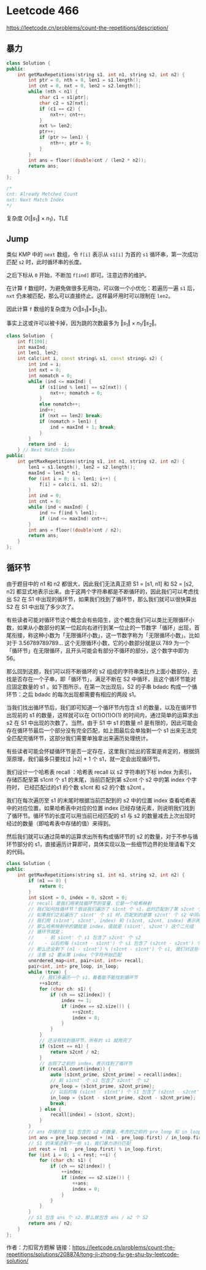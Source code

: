 # Leetcode 466

https://leetcode.cn/problems/count-the-repetitions/description/

 ## 暴力

```cpp
class Solution {
public:
    int getMaxRepetitions(string s1, int n1, string s2, int n2) {
        int ptr = 0, nth = 0, len1 = s1.length();
        int cnt = 0, nxt = 0, len2 = s2.length();
        while (nth < n1) {
            char c1 = s1[ptr];
            char c2 = s2[nxt];
            if (c1 == c2) {
                nxt++; cnt++;
            }
            nxt %= len2;
            ptr++;
            if (ptr >= len1) {
                nth++; ptr = 0;
            }
        }
        int ans = floor((double)cnt / (len2 * n2));
        return ans;
    }
};

/*
cnt: Already Metched Count
nxt: Next Match Index
*/
```

复杂度 $O(\Vert s_1\Vert\times n_1)$，TLE

## Jump

类似 KMP 中的 `next` 数组，令 `f[i]` 表示从 `s1[i]` 为首的 `s1` 循环串，第一次成功匹配 `s2` 时，此时循环串的长度。

之后下标从 `0` 开始，不断加 `f[ind]` 即可。注意边界的维护。

在计算 `f` 数组时，为避免做很多无用功，可以做一个小优化：若遍历一遍 `s1` 后，`nxt` 仍未被匹配，那么可以直接终止。这样最坏用时可以限制在 `len2`。

因此计算 `f` 数组的复杂度为 $O(\Vert s_1\Vert \times \Vert s_2\Vert)$。

事实上这或许可以被卡掉，因为跳的次数最多为 $\Vert s_1 \Vert \times n_1 / \Vert s_2\Vert$。

```cpp
class Solution  {
    int f[100];
    int maxInd;
    int len1, len2;
    int calc(int i, const string& s1, const string& s2) {
        int ind = i;
        int nxt = 0;
        int nomatch = 0;
        while (ind <= maxInd) {
            if (s1[ind % len1] == s2[nxt]) {
                nxt++; nomatch = 0;
            }
            else nomatch++;
            ind++;
            if (nxt == len2) break;
            if (nomatch > len1) {
                ind = maxInd + 1; break;
            }
        }
        return ind - i; 
    } // Next Match Index
public:
    int getMaxRepetitions(string s1, int n1, string s2, int n2) {
        len1 = s1.length(), len2 = s2.length();
        maxInd = len1 * n1;
        for (int i = 0; i < len1; i++) {
            f[i] = calc(i, s1, s2);
        }
        int ind = 0;
        int cnt = 0;
        while (ind < maxInd) {
            ind += f[ind % len1];
            if (ind <= maxInd) cnt++;
        }
        int ans = floor((double)cnt / n2);
        return ans;
    }
};
```

## 循环节

由于题目中的 n1 和 n2 都很大，因此我们无法真正把 S1 = [s1, n1] 和 S2 = [s2, n2] 都显式地表示出来。由于这两个字符串都是不断循环的，因此我们可以考虑找出 S2 在 S1 中出现的循环节，如果我们找到了循环节，那么我们就可以很快算出 S2 在 S1 中出现了多少次了。

有些读者可能对循环节这个概念会有些陌生，这个概念我们可以类比无限循环小数，如果从小数部分的某一位起向右进行到某一位止的一节数字「循环」出现，首尾衔接，称这种小数为「无限循环小数」，这一节数字称为「无限循环小数」。比如对于 3.56789789789... 这个无限循环小数，它的小数部分就是以 789 为一个「循环节」在无限循环，且开头可能会有部分不循环的部分，这个数字中即为 56。

那么回到这题，我们可以将不断循环的 s2 组成的字符串类比作上面小数部分，去找是否存在一个子串，即「循环节」，满足不断在 S2 中循环，且这个循环节能对应固定数量的 s1 。如下图所示，在第一次出现后，S2 的子串 bdadc 构成一个循环节：之后 bdadc 的每次出现都需要有相应的两段 s1。

当我们找出循环节后，我们即可知道一个循环节内包含 s1 的数量，以及在循环节出现前的 s1 的数量，这样就可以在 O(1)O(1)O(1) 的时间内，通过简单的运算求出 s2 在 S1 中出现的次数了。当然，由于 S1 中 s1 的数量 n1 是有限的，因此可能会存在循环节最后一个部分没有完全匹配，如上图最后会单独剩一个 s1 出来无法完全匹配完循环节，这部分我们需要单独拿出来遍历处理统计。

有些读者可能会怀疑循环节是否一定存在，这里我们给出的答案是肯定的，根据鸽笼原理，我们最多只要找过 |s2| + 1 个 s1，就一定会出现循环节。

我们设计一个哈希表 recall ：哈希表 recall 以 s2 字符串的下标 index 为索引，存储匹配至第 s1cnt 个 s1 的末尾，当前匹配到第 s2cnt 个 s2 中的第 index 个字符时， 已经匹配过的s1 的个数 s1cnt 和 s2 的个数 s2cnt 。

我们在每次遍历至 s1 的末尾时根据当前匹配到的 s2 中的位置 index 查看哈希表中的对应位置，如果哈希表中对应的位置 index 已经存储元素，则说明我们找到了循环节。循环节的长度可以用当前已经匹配的 s1 与 s2 的数量减去上次出现时经过的数量（即哈希表中存储的值）来得到。

然后我们就可以通过简单的运算求出所有构成循环节的 s2 的数量，对于不参与循环节部分的 s1，直接遍历计算即可，具体实现以及一些细节边界的处理请看下文的代码。

```cpp
class Solution {
public:
    int getMaxRepetitions(string s1, int n1, string s2, int n2) {
        if (n1 == 0) {
            return 0;
        }
        int s1cnt = 0, index = 0, s2cnt = 0;
        // recall 是我们用来找循环节的变量，它是一个哈希映射
        // 我们如何找循环节？假设我们遍历了 s1cnt 个 s1，此时匹配到了第 s2cnt 个 s2 中的第 index 个字符
        // 如果我们之前遍历了 s1cnt' 个 s1 时，匹配到的是第 s2cnt' 个 s2 中同样的第 index 个字符，那么就有循环节了
        // 我们用 (s1cnt', s2cnt', index) 和 (s1cnt, s2cnt, index) 表示两次包含相同 index 的匹配结果
        // 那么哈希映射中的键就是 index，值就是 (s1cnt', s2cnt') 这个二元组
        // 循环节就是；
        //    - 前 s1cnt' 个 s1 包含了 s2cnt' 个 s2
        //    - 以后的每 (s1cnt - s1cnt') 个 s1 包含了 (s2cnt - s2cnt') 个 s2
        // 那么还会剩下 (n1 - s1cnt') % (s1cnt - s1cnt') 个 s1, 我们对这些与 s2 进行暴力匹配
        // 注意 s2 要从第 index 个字符开始匹配
        unordered_map<int, pair<int, int>> recall;
        pair<int, int> pre_loop, in_loop;
        while (true) {
            // 我们多遍历一个 s1，看看能不能找到循环节
            ++s1cnt;
            for (char ch: s1) {
                if (ch == s2[index]) {
                    index += 1;
                    if (index == s2.size()) {
                        ++s2cnt;
                        index = 0;
                    }
                }
            }
            // 还没有找到循环节，所有的 s1 就用完了
            if (s1cnt == n1) {
                return s2cnt / n2;
            }
            // 出现了之前的 index，表示找到了循环节
            if (recall.count(index)) {
                auto [s1cnt_prime, s2cnt_prime] = recall[index];
                // 前 s1cnt' 个 s1 包含了 s2cnt' 个 s2
                pre_loop = {s1cnt_prime, s2cnt_prime};
                // 以后的每 (s1cnt - s1cnt') 个 s1 包含了 (s2cnt - s2cnt') 个 s2
                in_loop = {s1cnt - s1cnt_prime, s2cnt - s2cnt_prime};
                break;
            } else {
                recall[index] = {s1cnt, s2cnt};
            }
        }
        // ans 存储的是 S1 包含的 s2 的数量，考虑的之前的 pre_loop 和 in_loop
        int ans = pre_loop.second + (n1 - pre_loop.first) / in_loop.first * in_loop.second;
        // S1 的末尾还剩下一些 s1，我们暴力进行匹配
        int rest = (n1 - pre_loop.first) % in_loop.first;
        for (int i = 0; i < rest; ++i) {
            for (char ch: s1) {
                if (ch == s2[index]) {
                    ++index;
                    if (index == s2.size()) {
                        ++ans;
                        index = 0;
                    }
                }
            }
        }
        // S1 包含 ans 个 s2，那么就包含 ans / n2 个 S2
        return ans / n2;
    }
};
```

作者：力扣官方题解
链接：https://leetcode.cn/problems/count-the-repetitions/solutions/208874/tong-ji-zhong-fu-ge-shu-by-leetcode-solution/